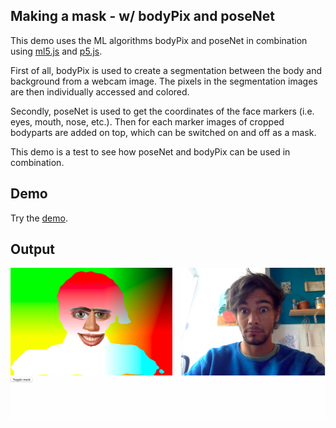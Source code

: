 ## Making a mask - w/ bodyPix and poseNet

This demo uses the ML algorithms bodyPix and poseNet in combination using [ml5.js](https://ml5js.org/) and [p5.js](http://p5js.org/). 

First of all, bodyPix is used to create a segmentation between the body and background from a webcam image. The pixels in the segmentation images are then individually accessed and colored.

Secondly, poseNet is used to get the coordinates of the face markers (i.e. eyes, mouth, nose, etc.). Then for each marker images of cropped bodyparts are added on top, which can be switched on and off as a mask. 

This demo is a test to see how poseNet and bodyPix can be used in combination.


## Demo

Try the [demo](https://alsino.github.io/schoolofmaa_code/myBodyPix/).


## Output

![an output image](https://github.com/alsino/schoolofmaa_code/blob/master/myBodyPix/output/3.png)
